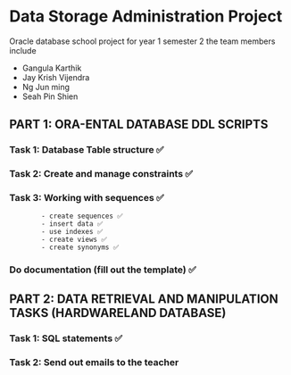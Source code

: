 # Data Storage Administration Project
Oracle database school project for year 1 semester 2
the team members include 
- Gangula Karthik 
- Jay Krish Vijendra
- Ng Jun ming
- Seah Pin Shien

## PART 1: ORA-ENTAL DATABASE DDL SCRIPTS
  ### Task 1: Database Table structure ✅
  ### Task 2: Create and manage constraints ✅
  ### Task 3: Working with sequences ✅
            - create sequences ✅
            - insert data ✅
            - use indexes ✅
            - create views ✅
            - create synonyms ✅
  ### Do documentation (fill out the template) ✅
## PART 2: DATA RETRIEVAL AND MANIPULATION TASKS (HARDWARELAND DATABASE)
  ### Task 1: SQL statements ✅
  ### Task 2: Send out emails to the teacher
